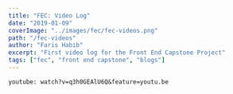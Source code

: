 ```yaml
---
title: "FEC: Video Log"
date: "2019-01-09"
coverImage: "../images/fec/fec-videos.png"
path: "/fec-videos"
author: "Faris Habib"
excerpt: "First video log for the Front End Capstone Project"
tags: ["fec", "front end capstone", "blogs"]
---
```


`youtube: watch?v=q3h0GEAlU6Q&feature=youtu.be`